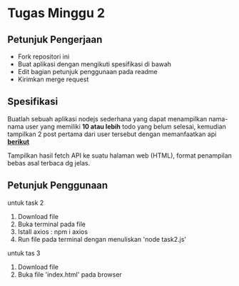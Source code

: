 # Tugas Minggu 2
## Petunjuk Pengerjaan
* Fork repositori ini
* Buat aplikasi dengan mengikuti spesifikasi di bawah
* Edit bagian petunjuk penggunaan pada readme
* Kirimkan merge request

## Spesifikasi
Buatlah sebuah aplikasi nodejs sederhana yang dapat menampilkan nama-nama user yang memiliki **10 atau lebih** todo yang belum selesai, kemudian tampilkan 2 post pertama dari user tersebut dengan memanfaatkan api [**berikut**](https://jsonplaceholder.typicode.com/)

Tampilkan hasil fetch API ke suatu halaman web (HTML), format penampilan bebas asal terbaca dg jelas. 

## Petunjuk Penggunaan

untuk task 2
1. Download file
2. Buka terminal pada file
3. Istall axios : npm i axios
4. Run file pada terminal dengan menuliskan 'node task2.js'

untuk tas 3
1. Download file
2. Buka file 'index.html' pada browser
